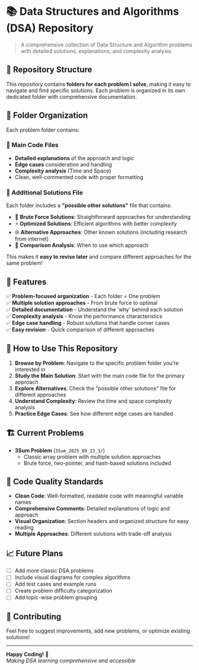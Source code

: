 # 📚 Data Structures and Algorithms (DSA) Repository

> A comprehensive collection of Data Structure and Algorithm problems with detailed solutions, explanations, and complexity analysis.

## 🎯 Repository Structure

This repository contains **folders for each problem I solve**, making it easy to navigate and find specific solutions. Each problem is organized in its own dedicated folder with comprehensive documentation.

## 📁 Folder Organization

Each problem folder contains:

### 🔧 Main Code Files
- **Detailed explanations** of the approach and logic
- **Edge cases** consideration and handling
- **Complexity analysis** (Time and Space)
- Clean, well-commented code with proper formatting

### 🌟 Additional Solutions File
Each folder includes a **"possible other solutions"** file that contains:
- 🚀 **Brute Force Solutions**: Straightforward approaches for understanding
- ⚡ **Optimized Solutions**: Efficient algorithms with better complexity
- 🌐 **Alternative Approaches**: Other known solutions (including research from internet)
- 📖 **Comparison Analysis**: When to use which approach

This makes it **easy to revise later** and compare different approaches for the same problem!

## 🚀 Features

✅ **Problem-focused organization** - Each folder = One problem  
✅ **Multiple solution approaches** - From brute force to optimal  
✅ **Detailed documentation** - Understand the 'why' behind each solution  
✅ **Complexity analysis** - Know the performance characteristics  
✅ **Edge case handling** - Robust solutions that handle corner cases  
✅ **Easy revision** - Quick comparison of different approaches  

## 📖 How to Use This Repository

1. **Browse by Problem**: Navigate to the specific problem folder you're interested in
2. **Study the Main Solution**: Start with the main code file for the primary approach
3. **Explore Alternatives**: Check the "possible other solutions" file for different approaches
4. **Understand Complexity**: Review the time and space complexity analysis
5. **Practice Edge Cases**: See how different edge cases are handled

## 🏗️ Current Problems

- **3Sum Problem** (`3Sum_2025_09_23_1/`)
  - Classic array problem with multiple solution approaches
  - Brute force, two-pointer, and hash-based solutions included

## 🎨 Code Quality Standards

- **Clean Code**: Well-formatted, readable code with meaningful variable names
- **Comprehensive Comments**: Detailed explanations of logic and approach
- **Visual Organization**: Section headers and organized structure for easy reading
- **Multiple Approaches**: Different solutions with trade-off analysis

## 📈 Future Plans

- [ ] Add more classic DSA problems
- [ ] Include visual diagrams for complex algorithms
- [ ] Add test cases and example runs
- [ ] Create problem difficulty categorization
- [ ] Add topic-wise problem grouping

## 🤝 Contributing

Feel free to suggest improvements, add new problems, or optimize existing solutions!

---

**Happy Coding!** 🎉  
*Making DSA learning comprehensive and accessible*

